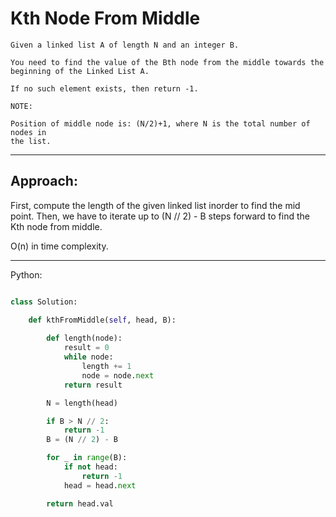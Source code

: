 # Kth Node From Middle

    Given a linked list A of length N and an integer B.

    You need to find the value of the Bth node from the middle towards the
    beginning of the Linked List A.

    If no such element exists, then return -1.

    NOTE:

    Position of middle node is: (N/2)+1, where N is the total number of nodes in
    the list.

---

## Approach:

First, compute the length of the given linked list inorder to find the mid
point. Then, we have to iterate up to (N // 2) - B steps forward to find the
Kth node from middle.

O(n) in time complexity.

---

Python:

```python

class Solution:

    def kthFromMiddle(self, head, B):
        
        def length(node):
            result = 0
            while node:
                length += 1
                node = node.next
            return result

        N = length(head)

        if B > N // 2:
            return -1
        B = (N // 2) - B

        for _ in range(B):
            if not head:
                return -1
            head = head.next

        return head.val
```
